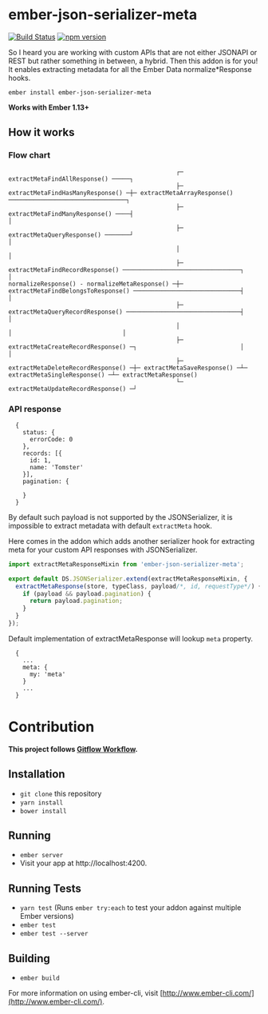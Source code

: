 # ember-json-serializer-meta

[![Build Status](https://travis-ci.org/raido/ember-json-serializer-meta.svg)](https://travis-ci.org/raido/ember-json-serializer-meta)
[![npm version](https://badge.fury.io/js/ember-json-serializer-meta.svg)](https://badge.fury.io/js/ember-json-serializer-meta)

So I heard you are working with custom APIs that are not either JSONAPI or REST but rather something in between, a hybrid. Then this addon is for you! It enables extracting metadata for all the Ember Data normalize*Response hooks.

```ember install ember-json-serializer-meta```

**Works with Ember 1.13+**

## How it works

### Flow chart

```
                                               ┌─ extractMetaFindAllResponse() ─────┐
                                               ├─ extractMetaFindHasManyResponse() ─┼─ extractMetaArrayResponse() ─────────────────────────────────┐
                                               ├─ extractMetaFindManyResponse() ────┤                                                              │
                                               ├─ extractMetaQueryResponse() ───────┘                                                              │
                                               │                                                                                                   │
                                               ├─ extractMetaFindRecordResponse() ─────────────────────────────────┐                               │
normalizeResponse() - normalizeMetaResponse() ─┼─ extractMetaFindBelongsToResponse() ──────────────────────────────┤                               │
                                               ├─ extractMetaQueryRecordResponse() ────────────────────────────────┤                               │
                                               │                                                                   │                               │
                                               ├─ extractMetaCreateRecordResponse() ─┐                             │                               │
                                               ├─ extractMetaDeleteRecordResponse() ─┼─ extractMetaSaveResponse() ─┴─ extractMetaSingleResponse() ─┴─ extractMetaResponse()
                                               └─ extractMetaUpdateRecordResponse() ─┘

```

### API response

```
  {
    status: {
      errorCode: 0
    },
    records: [{
      id: 1,
      name: 'Tomster'
    }],
    pagination: {

    }
  }
```

 By default such payload is not supported by the JSONSerializer, it is impossible to extract metadata with default `extractMeta` hook.

Here comes in the addon which adds another serializer hook for extracting meta for your custom API responses with JSONSerializer.

```app/serializers/user.js
import extractMetaResponseMixin from 'ember-json-serializer-meta';

export default DS.JSONSerializer.extend(extractMetaResponseMixin, {
  extractMetaResponse(store, typeClass, payload/*, id, requestType*/) {
    if (payload && payload.pagination) {
      return payload.pagination;
    }
  }
});
```

Default implementation of extractMetaResponse will lookup `meta` property.

```
  {
    ...
    meta: {
      my: 'meta'
    }
    ...
  }
```

# Contribution

**This project follows [Gitflow Workflow](https://www.atlassian.com/git/tutorials/comparing-workflows/gitflow-workflow).**

## Installation

* `git clone` this repository
* `yarn install`
* `bower install`

## Running

* `ember server`
* Visit your app at http://localhost:4200.

## Running Tests

* `yarn test` (Runs `ember try:each` to test your addon against multiple Ember versions)
* `ember test`
* `ember test --server`

## Building

* `ember build`

For more information on using ember-cli, visit [http://www.ember-cli.com/](http://www.ember-cli.com/).
